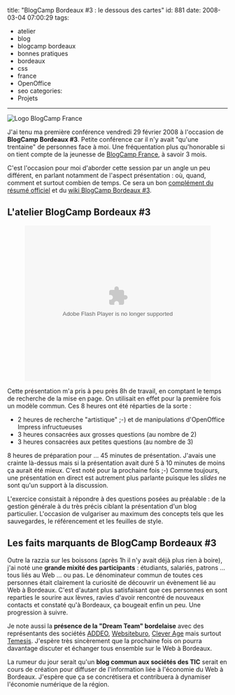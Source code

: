 title: "BlogCamp Bordeaux #3 : le dessous des cartes"
id: 881
date: 2008-03-04 07:00:29
tags:
- atelier
- blog
- blogcamp bordeaux
- bonnes pratiques
- bordeaux
- css
- france
- OpenOffice
- seo
categories:
- Projets
---

![Logo BlogCamp France](https://oncletom.io/images/2008/02/blogcamp-france-logo.png)

J'ai tenu ma première conférence vendredi 29 février 2008 à l'occasion de **BlogCamp Bordeaux #3**. Petite conférence car il n'y avait "qu'une trentaine" de personnes face à moi. Une fréquentation plus qu'honorable si on tient compte de la jeunesse de [BlogCamp France](http://blogcamp.fr/), à savoir 3 mois.

C'est l'occasion pour moi d'aborder cette session par un angle un peu différent, en parlant notamment de l'aspect présentation : où, quand, comment et surtout combien de temps. Ce sera un bon [complément du résumé officiel](http://blogcamp.fr/2008/03/04/compte-rendu-blogcamp-bordeaux-3/) et du [wiki BlogCamp Bordeaux #3](http://blogcamp.fr/wiki/bordeaux/blogcamp3).
<!--more-->

## L'atelier BlogCamp Bordeaux #3

<div style="text-align:center"><object width="425" height="355">
  <param name="movie" value="http://static.slideshare.net/swf/ssplayer2.swf?doc=blogcamp-bordeaux-3-latelier-1204382639117599-4"/>
  <param name="allowFullScreen" value="true"/>
  <param name="allowScriptAccess" value="always"/>
  <embed src="http://static.slideshare.net/swf/ssplayer2.swf?doc=blogcamp-bordeaux-3-latelier-1204382639117599-4" type="application/x-shockwave-flash" allowscriptaccess="always" allowfullscreen="true" width="425" height="355"></embed>
</object></div>

Cette présentation m'a pris à peu près 8h de travail, en comptant le temps de recherche de la mise en page. On utilisait en effet pour la première fois un modèle commun. Ces 8 heures ont été réparties de la sorte :

*   2 heures de recherche "artistique" ;-) et de manipulations d'OpenOffice Impress infructueuses
*   3 heures consacrées aux grosses questions (au nombre de 2)
*   3 heures consacrées aux petites questions (au nombre de 3)

8 heures de préparation pour ... 45 minutes de présentation. J'avais une crainte là-dessus mais si la présentation avait duré 5 à 10 minutes de moins ça aurait été mieux. C'est noté pour la prochaine fois ;-)
Comme toujours, une présentation en direct est autrement plus parlante puisque les _slides_ ne sont qu'un support à la discussion.

L'exercice consistait à répondre à des questions posées au préalable : de la gestion générale à du très précis ciblant la présentation d'un blog particulier. L'occasion de vulgariser au maximum des concepts tels que les sauvegardes, le référencement et les feuilles de style.

## Les faits marquants de BlogCamp Bordeaux #3

Outre la razzia sur les boissons (après 1h il n'y avait déjà plus rien à boire), j'ai noté une **grande mixité des participants** : étudiants, salariés, patrons ... tous liés au Web ... ou pas. Le dénominateur commun de toutes ces personnes était clairement la curiosité de découvrir un évènement lié au Web à Bordeaux.
C'est d'autant plus satisfaisant que ces personnes en sont reparties le sourire aux lèvres, ravies d'avoir rencontré de nouveaux contacts et constaté qu'à Bordeaux, ça bougeait enfin un peu. Une progression à suivre.

Je note aussi la **présence de la "Dream Team" bordelaise** avec des représentants des sociétés [ADDEO](http://www.addeo.com/), [Websiteburo](http://www.websiteburo.com/), [Clever Age](http://www.clever-age.com/) mais surtout [Temesis](http://www.temesis.com/). J'espère très sincèrement que la prochaine fois on pourra davantage discuter et échanger tous ensemble sur le Web à Bordeaux.

La rumeur du jour serait qu'un **blog commun aux sociétés des TIC** serait en cours de création pour diffuser de l'information liée à l'économie du Web à Bordeaux. J'espère que ça se concrétisera et contribuera à dynamiser l'économie numérique de la région.